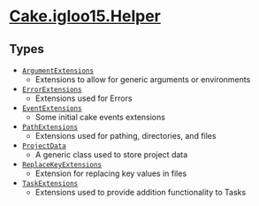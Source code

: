 # [Cake.igloo15.Helper](./README.md)

## Types

- [`ArgumentExtensions`](./ArgumentExtensions.md)
	- Extensions to allow for generic arguments or environments
- [`ErrorExtensions`](./ErrorExtensions.md)
	- Extensions used for Errors
- [`EventExtensions`](./EventExtensions.md)
	- Some initial cake events extensions
- [`PathExtensions`](./PathExtensions.md)
	- Extensions used for pathing, directories, and files
- [`ProjectData`](./ProjectData.md)
	- A generic class used to store project data
- [`ReplaceKeyExtensions`](./ReplaceKeyExtensions.md)
	- Extension for replacing key values in files
- [`TaskExtensions`](./TaskExtensions.md)
	- Extensions used to provide addition functionality to Tasks

